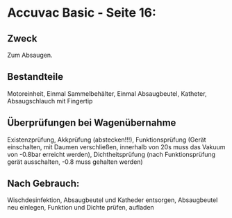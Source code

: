 # Accuvac Basic - Seite 16:
## Zweck
Zum Absaugen.
## Bestandteile
Motoreinheit, Einmal Sammelbehälter, Einmal Absaugbeutel, Katheter, Absaugschlauch mit Fingertip
## Überprüfungen bei Wagenübernahme
Existenzprüfung, Akkprüfung (abstecken!!!), Funktionsprüfung (Gerät einschalten, mit Daumen verschließen, innerhalb von 20s muss das Vakuum von -0.8bar erreicht werden), Dichtheitsprüfung (nach Funktionsprüfung gerät ausschalten, -0.8 muss gehalten werden)
## Nach Gebrauch:
Wischdesinfektion, Absaugbeutel und Katheder entsorgen, Absaugbeutel neu einlegen, Funktion und Dichte prüfen, aufladen